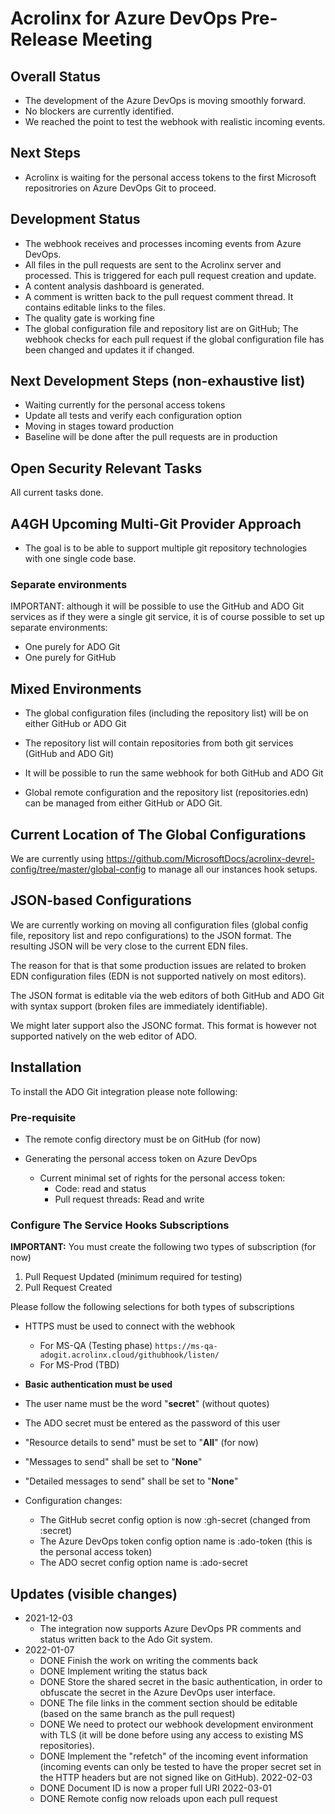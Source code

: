 # Acrolinx for Azure DevOps Pre-Release Meeting
## Overall Status

- The development of the Azure DevOps is moving smoothly forward.
- No blockers are currently identified.
- We reached the point to test the webhook with realistic incoming
  events.

## Next Steps

- Acrolinx is waiting for the personal access tokens to the first
  Microsoft repositrories on Azure DevOps Git to proceed.

## Development Status

- The webhook receives and processes incoming events from Azure DevOps.
- All files in the pull requests are sent to the Acrolinx server and
  processed. This is triggered for each pull request creation and update.
- A content analysis dashboard is generated.
- A comment is written back to the pull request comment thread. It
  contains editable links to the files.
- The quality gate is working fine
- The global configuration file and repository list are on GitHub; The
  webhook checks for each pull request if the global configuration
  file has been changed and updates it if changed.

## Next Development Steps (non-exhaustive list)

- Waiting currently for the personal access tokens
- Update all tests and verify each configuration option
- Moving in stages toward production
- Baseline will be done after the pull requests are in production

## Open Security Relevant Tasks

All current tasks done.

## A4GH Upcoming Multi-Git Provider Approach

- The goal is to be able to support multiple git repository
  technologies with one single code base.

### Separate environments

IMPORTANT: although it will be possible to use the GitHub and ADO Git
services as if they were a single git service, it is of course
possible to set up separate environments:

- One purely for ADO Git
- One purely for GitHub

## Mixed Environments

- The global configuration files (including the repository list) will
  be on either GitHub or ADO Git

- The repository list will contain repositories from both git services
  (GitHub and ADO Git)

- It will be possible to run the same webhook for both GitHub and ADO Git

- Global remote configuration and the repository list
  (repositories.edn) can be managed from either GitHub or ADO Git.

## Current Location of The Global Configurations

We are currently using
<https://github.com/MicrosoftDocs/acrolinx-devrel-config/tree/master/global-config>
to manage all our instances hook setups.

## JSON-based Configurations

We are currently working on moving all configuration files (global
config file, repository list and repo configurations) to the JSON
format. The resulting JSON will be very close to the current EDN
files.

The reason for that is that some production issues are related to
broken EDN configuration files (EDN is not supported natively on most
editors).

The JSON format is editable via the web editors of both GitHub and ADO
Git with syntax support (broken files are immediately identifiable).

We might later support also the JSONC format. This format is however
not supported natively on the web editor of ADO.

## Installation

To install the ADO Git integration please note following:

### Pre-requisite
   * The remote config directory must be on GitHub (for now)

* Generating the personal access token on Azure DevOps
   * Current minimal set of rights for the personal access token:
     * Code: read and status
     * Pull request threads: Read and write

### Configure The Service Hooks Subscriptions

**IMPORTANT:** You must create the following two types of subscription (for now)

1. Pull Request Updated (minimum required for testing)
2. Pull Request Created

Please follow the following selections for both types of subscriptions

   * HTTPS must be used to connect with the webhook
     * For MS-QA (Testing phase)
        ```https://ms-qa-adogit.acrolinx.cloud/githubhook/listen/```
     * For MS-Prod (TBD)
   * **Basic authentication must be used**
   * The user name must be the word "**secret**" (without quotes)
   * The ADO secret must be entered as the password of this user
   * "Resource details to send" must be set to "**All**" (for now)
   * "Messages to send" shall be set to "**None**"
   * "Detailed messages to send" shall be set to "**None**"

* Configuration changes:
   * The GitHub secret config option is now :gh-secret (changed from :secret)
   * The Azure DevOps token config option name is :ado-token (this is the personal access token)
   * The ADO secret config option name is :ado-secret

## Updates (visible changes)

- 2021-12-03
  - The integration now supports Azure DevOps PR comments and status
    written back to the Ado Git system.
- 2022-01-07
  - DONE Finish the work on writing the comments back
  - DONE Implement writing the status back
  - DONE Store the shared secret in the basic authentication, in order
    to obfuscate the secret in the Azure DevOps user interface.
  - DONE The file links in the comment section should be editable (based
    on the same branch as the pull request)
  - DONE We need to protect our webhook development environment with TLS (it
    will be done before using any access to existing MS repositories).
  - DONE Implement the "refetch" of the incoming event information (incoming
    events can only be tested to have the proper secret set in the HTTP
    headers but are not signed like on GitHub).
2022-02-03
  - DONE Document ID is now a proper full URI
2022-03-01
  - DONE Remote config now reloads upon each pull request
